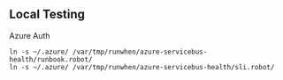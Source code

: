 ## Local Testing

Azure Auth
```
ln -s ~/.azure/ /var/tmp/runwhen/azure-servicebus-health/runbook.robot/
ln -s ~/.azure/ /var/tmp/runwhen/azure-servicebus-health/sli.robot/

```
